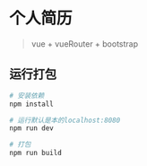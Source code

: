 # 个人简历

> vue + vueRouter + bootstrap

## 运行打包

``` bash
# 安装依赖
npm install

# 运行默认是本的localhost:8080
npm run dev

# 打包
npm run build

```
